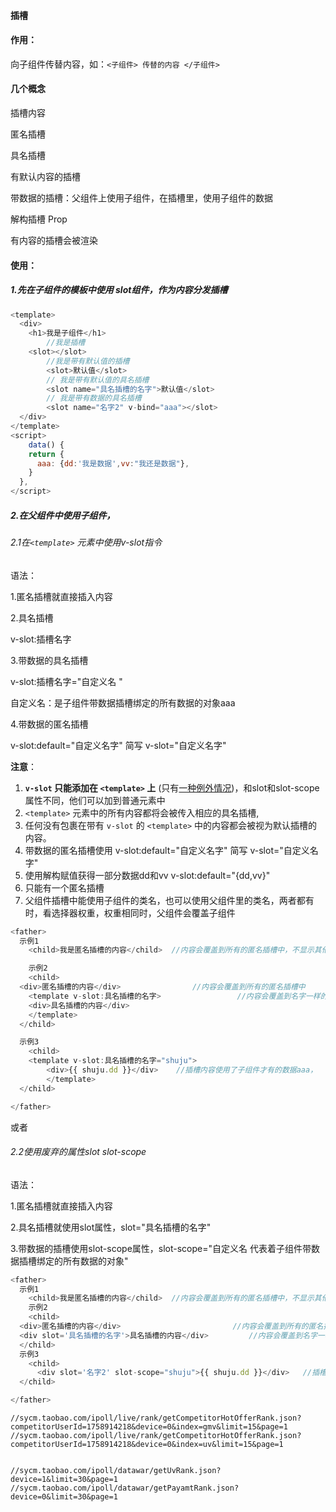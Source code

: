 #### 插槽

#### 作用：

向子组件传替内容，如：`<子组件> 传替的内容 </子组件>`

#### 几个概念

插槽内容

匿名插槽

具名插槽

有默认内容的插槽

带数据的插槽：父组件上使用子组件，在插槽里，使用子组件的数据

解构插槽 Prop

有内容的插槽会被渲染

#### 使用：

##### 1.先在子组件的模板中使用 slot组件，作为内容分发插槽

~~~js
<template>
  <div>
    <h1>我是子组件</h1>
		//我是插槽
    <slot></slot>
		//我是带有默认值的插槽
		<slot>默认值</slot>
		// 我是带有默认值的具名插槽
		<slot name="具名插槽的名字">默认值</slot>
		// 我是带有数据的具名插槽
		<slot name="名字2" v-bind="aaa"></slot>
  </div>
</template>
<script>
	data() {
  	return {
      aaa: {dd:'我是数据',vv:"我还是数据"},
    }
  },  
</script>
~~~

##### 2.在父组件中使用子组件，

###### 2.1在`<template>` 元素中使用v-slot指令

语法：

1.匿名插槽就直接插入内容

2.具名插槽

v-slot:插槽名字 

3.带数据的具名插槽 

v-slot:插槽名字="自定义名 "   

 自定义名：是子组件带数据插槽绑定的所有数据的对象aaa

4.带数据的匿名插槽

 v-slot:default="自定义名字"  简写 v-slot="自定义名字"

**注意**：

1. **`v-slot` 只能添加在 `<template>` 上** (只有[一种例外情况](https://cn.vuejs.org/v2/guide/components-slots.html#独占默认插槽的缩写语法))，和slot和slot-scope属性不同，他们可以加到普通元素中
2. `<template>` 元素中的所有内容都将会被传入相应的具名插槽,
3. 任何没有包裹在带有 `v-slot` 的 `<template>` 中的内容都会被视为默认插槽的内容。
4. 带数据的匿名插槽使用    v-slot:default="自定义名字"  简写 v-slot="自定义名字"
5. 使用解构赋值获得一部分数据dd和vv  v-slot:default="{dd,vv}" 
6. 只能有一个匿名插槽
7. 父组件插槽中能使用子组件的类名，也可以使用父组件里的类名，两者都有时，看选择器权重，权重相同时，父组件会覆盖子组件

~~~js
<father>
  示例1
	<child>我是匿名插槽的内容</child>  //内容会覆盖到所有的匿名插槽中，不显示其他没有内容的插槽

	示例2
	<child>
  <div>匿名插槽的内容</div>                //内容会覆盖到所有的匿名插槽中
	<template v-slot:具名插槽的名字>				  //内容会覆盖到名字一样的具名插槽中
    <div>具名插槽的内容</div> 
	</template>            		
  </child>

  示例3
	<child>
    <template v-slot:具名插槽的名字="shuju">	
	  	<div>{{ shuju.dd }}</div>	 //插槽内容使用了子组件才有的数据aaa，
		</template>  
  </child>

</father>
~~~



或者

###### 2.2使用废弃的属性slot slot-scope

语法：

1.匿名插槽就直接插入内容

2.具名插槽就使用slot属性，slot="具名插槽的名字"

3.带数据的插槽使用slot-scope属性，slot-scope="自定义名  代表着子组件带数据插槽绑定的所有数据的对象"

~~~js
<father>
  示例1
	<child>我是匿名插槽的内容</child>  //内容会覆盖到所有的匿名插槽中，不显示其他没有内容的插槽
	示例2
	<child>
  <div>匿名插槽的内容</div>                         //内容会覆盖到所有的匿名插槽中
  <div slot='具名插槽的名字'>具名插槽的内容</div>			//内容会覆盖到名字一样的具名插槽中
  </child>
  示例3
	<child>
	  <div slot='名字2' slot-scope="shuju">{{ shuju.dd }}</div>	//插槽内容使用了子组件才有的数据aaa，
  </child>

</father>
~~~

~~~
//sycm.taobao.com/ipoll/live/rank/getCompetitorHotOfferRank.json?competitorUserId=1758914218&device=0&index=gmv&limit=15&page=1
//sycm.taobao.com/ipoll/live/rank/getCompetitorHotOfferRank.json?competitorUserId=1758914218&device=0&index=uv&limit=15&page=1


//sycm.taobao.com/ipoll/datawar/getUvRank.json?device=1&limit=30&page=1
//sycm.taobao.com/ipoll/datawar/getPayamtRank.json?device=0&limit=30&page=1
~~~

